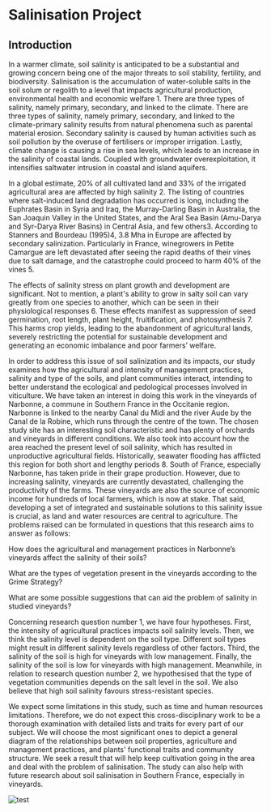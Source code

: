 # Salinisation Project
## Introduction

In a warmer climate, soil salinity is anticipated to be a substantial and growing concern being one of the major threats to soil stability, fertility, and biodiversity. 
Salinisation is the accumulation of water-soluble salts in the soil solum or regolith to a level that impacts agricultural production, environmental health and economic welfare 1. There are three types of salinity, namely primary, secondary, and linked to the climate. 
There are three types of salinity, namely primary, secondary, and linked to the climate-primary salinity results from natural phenomena such as parental material erosion. Secondary salinity is caused by human activities such as soil pollution by the overuse of fertilisers or improper irrigation. 
Lastly, climate change is causing a rise in sea levels, which leads to an increase in the salinity of coastal lands. Coupled with groundwater overexploitation, it intensifies saltwater intrusion in coastal and island aquifers.

In a global estimate, 20% of all cultivated land and 33% of the irrigated agricultural area are affected by high salinity 2. The listing of countries where salt-induced land degradation has occurred is long, including the Euphrates Basin in Syria and Iraq, the Murray-Darling Basin in Australia, the San Joaquin Valley in the United States, and the Aral Sea Basin (Amu-Darya and Syr-Darya River Basins) in Central Asia, and few others3. 
According to Stanners and Bourdeau (1995)4, 3.8 Mha in Europe are affected by secondary salinization. Particularly in France, winegrowers in Petite Camargue are left devastated after seeing the rapid deaths of their vines due to salt damage, and the catastrophe could proceed to harm 40% of the vines 5.

The effects of salinity stress on plant growth and development are significant. Not to mention, a plant's ability to grow in salty soil can vary greatly from one species to another, which can be seen in their physiological responses 6. These effects manifest as suppression of seed germination, root length, plant height, fruitification, and photosynthesis 7. This harms crop yields, leading to the abandonment of agricultural lands, severely restricting the potential for sustainable development and generating an economic imbalance and poor farmers’ welfare.

In order to address this issue of soil salinization and its impacts, our study examines how the agricultural and intensity of management practices, salinity and type of the soils, and plant communities interact, intending to better understand the ecological and pedological processes involved in viticulture. We have taken an interest in doing this work in the vineyards of Narbonne, a commune in Southern France in the Occitanie region. Narbonne is linked to the nearby Canal du Midi and the river Aude by the Canal de la Robine, which runs through the centre of the town. The chosen study site has an interesting soil characteristic and has plenty of orchards and vineyards in different conditions. We also took into account how the area reached the present level of soil salinity, which has resulted in unproductive agricultural fields. Historically, seawater flooding has afflicted this region for both short and lengthy periods 8. 
South of France, especially Narbonne, has taken pride in their grape production. However, due to increasing salinity, vineyards are currently devastated, challenging the productivity of the farms. These vineyards are also the source of economic income for hundreds of local farmers, which is now at stake. That said, developing a set of integrated and sustainable solutions to this salinity issue is crucial, as land and water resources are central to agriculture. The problems raised can be formulated in questions that this research aims to answer as follows:

How does the agricultural and management practices in Narbonne’s vineyards affect the salinity of their soils?

What are the types of vegetation present in the vineyards according to the Grime Strategy?

What are some possible suggestions that can aid the problem of salinity in studied vineyards?

Concerning research question number 1, we have four hypotheses. 
First, the intensity of agricultural practices impacts soil salinity levels. 
Then, we think the salinity level is dependent on the soil type. Different soil types might result in different salinity levels regardless of other factors. 
Third, the salinity of the soil is high for vineyards with low management. Finally, the salinity of the soil is low for vineyards with high management. Meanwhile, in relation to research question number 2, we hypothesised that the type of vegetation communities depends on the salt level in the soil. We also believe that high soil salinity favours stress-resistant species.

We expect some limitations in this study, such as time and human resources limitations. Therefore, we do not expect this cross-disciplinary work to be a thorough examination with detailed lists and traits for every part of our subject. We will choose the most significant ones to depict a general diagram of the relationships between soil properties, agriculture and management practices, and plants' functional traits and community structure. We seek a result that will help keep cultivation going in the area and deal with the problem of salinisation. 
The study can also help with future research about soil salinisation in Southern France, especially in vineyards.


![test](https://upload.travelawaits.com/ta/uploads/2021/04/a-sugar-glider-in-the-wild5be187-1536x1024.jpg)
